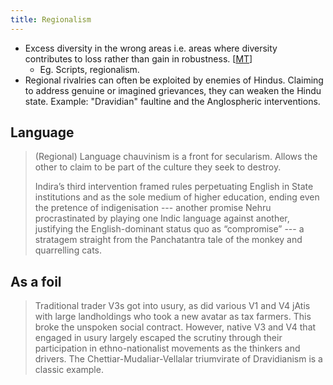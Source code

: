```yaml
---
title: Regionalism
---
```


- Excess diversity in the wrong areas i.e. areas where diversity contributes to loss rather than gain in robustness. \[[MT](https://manasataramgini.wordpress.com/2017/05/16/some-biological-analogies-for-certain-sociopolitical-issues/)\]
    - Eg. Scripts, regionalism.
- Regional rivalries can often be exploited by enemies of Hindus. Claiming to address genuine or imagined grievances, they can weaken the Hindu state. Example: "Dravidian" faultine and the Anglospheric interventions.

## Language
> (Regional) Language chauvinism is a front for secularism. Allows the other to claim to be part of the culture they seek to destroy.
>
> Indira’s third intervention framed rules perpetuating English in State institutions and as the sole medium of higher education, ending even the pretence of indigenisation --- another promise Nehru procrastinated by playing one Indic language against another, justifying the English-dominant status quo as “compromise” --- a stratagem straight from the Panchatantra tale of the monkey and quarrelling cats.

## As a foil
> Traditional trader V3s got into usury, as did various V1 and V4 jAtis with large landholdings who took a new avatar as tax farmers. This broke the unspoken social contract. However, native V3 and V4 that engaged in usury largely escaped the scrutiny through their participation in ethno-nationalist movements as the thinkers and drivers. The Chettiar-Mudaliar-Vellalar triumvirate of Dravidianism is a classic example.
